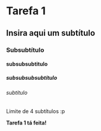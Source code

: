 # Tarefa 1

## Insira aqui um subtítulo

### Subsubtítulo

#### subsubsubtitulo

##### subsubsubsubtítulo

###### subtítulo

Limite de 4 subtítulos :p

**Tarefa 1 tá feita!**
